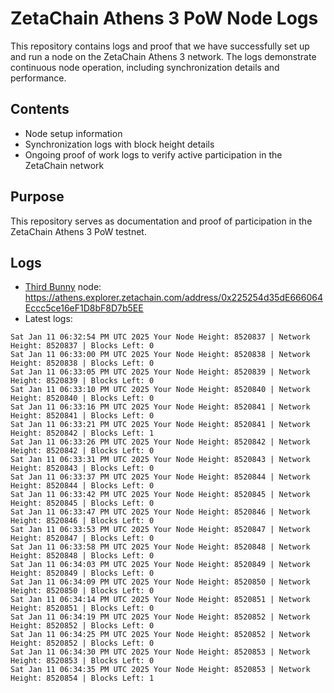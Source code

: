 # ZetaChain Athens 3 PoW Node Logs
This repository contains logs and proof that we have successfully set up and run a node on the ZetaChain Athens 3 network. The logs demonstrate continuous node operation, including synchronization details and performance.

## Contents
- Node setup information
- Synchronization logs with block height details
- Ongoing proof of work logs to verify active participation in the ZetaChain network

## Purpose
This repository serves as documentation and proof of participation in the ZetaChain Athens 3 PoW testnet.

## Logs

- [Third Bunny](https://thirdbunny.xyz/) node: https://athens.explorer.zetachain.com/address/0x225254d35dE666064Eccc5ce16eF1D8bF8D7b5EE
- Latest logs:
```
Sat Jan 11 06:32:54 PM UTC 2025 Your Node Height: 8520837 | Network Height: 8520837 | Blocks Left: 0
Sat Jan 11 06:33:00 PM UTC 2025 Your Node Height: 8520838 | Network Height: 8520838 | Blocks Left: 0
Sat Jan 11 06:33:05 PM UTC 2025 Your Node Height: 8520839 | Network Height: 8520839 | Blocks Left: 0
Sat Jan 11 06:33:10 PM UTC 2025 Your Node Height: 8520840 | Network Height: 8520840 | Blocks Left: 0
Sat Jan 11 06:33:16 PM UTC 2025 Your Node Height: 8520841 | Network Height: 8520841 | Blocks Left: 0
Sat Jan 11 06:33:21 PM UTC 2025 Your Node Height: 8520841 | Network Height: 8520842 | Blocks Left: 1
Sat Jan 11 06:33:26 PM UTC 2025 Your Node Height: 8520842 | Network Height: 8520842 | Blocks Left: 0
Sat Jan 11 06:33:31 PM UTC 2025 Your Node Height: 8520843 | Network Height: 8520843 | Blocks Left: 0
Sat Jan 11 06:33:37 PM UTC 2025 Your Node Height: 8520844 | Network Height: 8520844 | Blocks Left: 0
Sat Jan 11 06:33:42 PM UTC 2025 Your Node Height: 8520845 | Network Height: 8520845 | Blocks Left: 0
Sat Jan 11 06:33:47 PM UTC 2025 Your Node Height: 8520846 | Network Height: 8520846 | Blocks Left: 0
Sat Jan 11 06:33:53 PM UTC 2025 Your Node Height: 8520847 | Network Height: 8520847 | Blocks Left: 0
Sat Jan 11 06:33:58 PM UTC 2025 Your Node Height: 8520848 | Network Height: 8520848 | Blocks Left: 0
Sat Jan 11 06:34:03 PM UTC 2025 Your Node Height: 8520849 | Network Height: 8520849 | Blocks Left: 0
Sat Jan 11 06:34:09 PM UTC 2025 Your Node Height: 8520850 | Network Height: 8520850 | Blocks Left: 0
Sat Jan 11 06:34:14 PM UTC 2025 Your Node Height: 8520851 | Network Height: 8520851 | Blocks Left: 0
Sat Jan 11 06:34:19 PM UTC 2025 Your Node Height: 8520852 | Network Height: 8520852 | Blocks Left: 0
Sat Jan 11 06:34:25 PM UTC 2025 Your Node Height: 8520852 | Network Height: 8520852 | Blocks Left: 0
Sat Jan 11 06:34:30 PM UTC 2025 Your Node Height: 8520853 | Network Height: 8520853 | Blocks Left: 0
Sat Jan 11 06:34:35 PM UTC 2025 Your Node Height: 8520853 | Network Height: 8520854 | Blocks Left: 1
```
